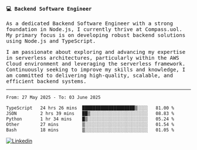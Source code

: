 
<samp>
  
#### 💻 Backend Software Engineer

As a dedicated Backend Software Engineer with a strong foundation in Node.js, I currently thrive at Compass.uol. My primary focus is on developing robust backend solutions using Node.js and TypeScript.

I am passionate about exploring and advancing my expertise in serverless architectures, particularly within the AWS Cloud environment and leveraging the serverless framework. Continuously seeking to improve my skills and knowledge, I am committed to delivering high-quality, scalable, and efficient backend systems.

---

<!--START_SECTION:waka-->

```txt
From: 27 May 2025 - To: 03 June 2025

TypeScript   24 hrs 26 mins  ████████████████████▒░░░░   81.00 %
JSON         2 hrs 39 mins   ██▒░░░░░░░░░░░░░░░░░░░░░░   08.83 %
Python       1 hr 34 mins    █▒░░░░░░░░░░░░░░░░░░░░░░░   05.24 %
Other        27 mins         ▒░░░░░░░░░░░░░░░░░░░░░░░░   01.54 %
Bash         18 mins         ▒░░░░░░░░░░░░░░░░░░░░░░░░   01.05 %
```

<!--END_SECTION:waka-->
  
</samp>

[![Linkedin](https://img.shields.io/badge/-Mateus%20Garcia-c080ff?style=flat-square&logo=Linkedin&logoColor=white&link=https://www.linkedin.com/in/mpgxc)](https://www.linkedin.com/in/mateusogarcia) 
